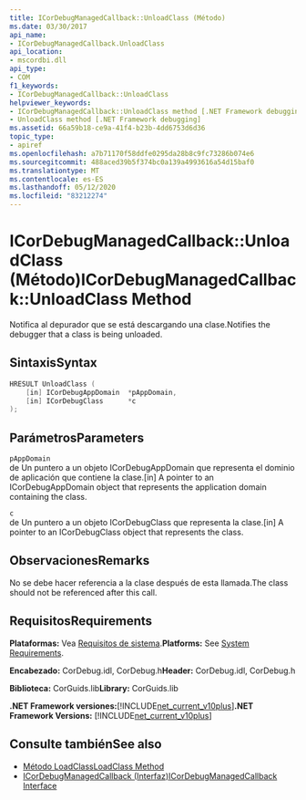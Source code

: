 ```yaml
---
title: ICorDebugManagedCallback::UnloadClass (Método)
ms.date: 03/30/2017
api_name:
- ICorDebugManagedCallback.UnloadClass
api_location:
- mscordbi.dll
api_type:
- COM
f1_keywords:
- ICorDebugManagedCallback::UnloadClass
helpviewer_keywords:
- ICorDebugManagedCallback::UnloadClass method [.NET Framework debugging]
- UnloadClass method [.NET Framework debugging]
ms.assetid: 66a59b18-ce9a-41f4-b23b-4dd6753d6d36
topic_type:
- apiref
ms.openlocfilehash: a7b71170f58ddfe0295da28b8c9fc73286b074e6
ms.sourcegitcommit: 488aced39b5f374bc0a139a4993616a54d15baf0
ms.translationtype: MT
ms.contentlocale: es-ES
ms.lasthandoff: 05/12/2020
ms.locfileid: "83212274"
---
```

# <a name="icordebugmanagedcallbackunloadclass-method"></a><span data-ttu-id="77dc4-102">ICorDebugManagedCallback::UnloadClass (Método)</span><span class="sxs-lookup"><span data-stu-id="77dc4-102">ICorDebugManagedCallback::UnloadClass Method</span></span>
<span data-ttu-id="77dc4-103">Notifica al depurador que se está descargando una clase.</span><span class="sxs-lookup"><span data-stu-id="77dc4-103">Notifies the debugger that a class is being unloaded.</span></span>  
  
## <a name="syntax"></a><span data-ttu-id="77dc4-104">Sintaxis</span><span class="sxs-lookup"><span data-stu-id="77dc4-104">Syntax</span></span>  
  
```cpp  
HRESULT UnloadClass (  
    [in] ICorDebugAppDomain  *pAppDomain,  
    [in] ICorDebugClass      *c  
);  
```  
  
## <a name="parameters"></a><span data-ttu-id="77dc4-105">Parámetros</span><span class="sxs-lookup"><span data-stu-id="77dc4-105">Parameters</span></span>  
 `pAppDomain`  
 <span data-ttu-id="77dc4-106">de Un puntero a un objeto ICorDebugAppDomain que representa el dominio de aplicación que contiene la clase.</span><span class="sxs-lookup"><span data-stu-id="77dc4-106">[in] A pointer to an ICorDebugAppDomain object that represents the application domain containing the class.</span></span>  
  
 `c`  
 <span data-ttu-id="77dc4-107">de Un puntero a un objeto ICorDebugClass que representa la clase.</span><span class="sxs-lookup"><span data-stu-id="77dc4-107">[in] A pointer to an ICorDebugClass object that represents the class.</span></span>  
  
## <a name="remarks"></a><span data-ttu-id="77dc4-108">Observaciones</span><span class="sxs-lookup"><span data-stu-id="77dc4-108">Remarks</span></span>  
 <span data-ttu-id="77dc4-109">No se debe hacer referencia a la clase después de esta llamada.</span><span class="sxs-lookup"><span data-stu-id="77dc4-109">The class should not be referenced after this call.</span></span>  
  
## <a name="requirements"></a><span data-ttu-id="77dc4-110">Requisitos</span><span class="sxs-lookup"><span data-stu-id="77dc4-110">Requirements</span></span>  
 <span data-ttu-id="77dc4-111">**Plataformas:** Vea [Requisitos de sistema](../../get-started/system-requirements.md).</span><span class="sxs-lookup"><span data-stu-id="77dc4-111">**Platforms:** See [System Requirements](../../get-started/system-requirements.md).</span></span>  
  
 <span data-ttu-id="77dc4-112">**Encabezado:** CorDebug.idl, CorDebug.h</span><span class="sxs-lookup"><span data-stu-id="77dc4-112">**Header:** CorDebug.idl, CorDebug.h</span></span>  
  
 <span data-ttu-id="77dc4-113">**Biblioteca:** CorGuids.lib</span><span class="sxs-lookup"><span data-stu-id="77dc4-113">**Library:** CorGuids.lib</span></span>  
  
 <span data-ttu-id="77dc4-114">**.NET Framework versiones:**[!INCLUDE[net_current_v10plus](../../../../includes/net-current-v10plus-md.md)]</span><span class="sxs-lookup"><span data-stu-id="77dc4-114">**.NET Framework Versions:** [!INCLUDE[net_current_v10plus](../../../../includes/net-current-v10plus-md.md)]</span></span>  
  
## <a name="see-also"></a><span data-ttu-id="77dc4-115">Consulte también</span><span class="sxs-lookup"><span data-stu-id="77dc4-115">See also</span></span>

- [<span data-ttu-id="77dc4-116">Método LoadClass</span><span class="sxs-lookup"><span data-stu-id="77dc4-116">LoadClass Method</span></span>](icordebugmanagedcallback-loadclass-method.md)
- [<span data-ttu-id="77dc4-117">ICorDebugManagedCallback (Interfaz)</span><span class="sxs-lookup"><span data-stu-id="77dc4-117">ICorDebugManagedCallback Interface</span></span>](icordebugmanagedcallback-interface.md)
